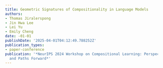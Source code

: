 ```yaml
---
title: Geometric Signatures of Compositionality in Language Models
authors:
- Thomas Jiralerspong
- Jin Hwa Lee
- Lei Yu
- Emily Cheng
date: -01-01
publishDate: '2025-04-01T04:12:49.788252Z'
publication_types:
- paper-conference
publication: '*NeurIPS 2024 Workshop on Compositional Learning: Perspectives, Methods,
  and Paths Forward*'
---
```

